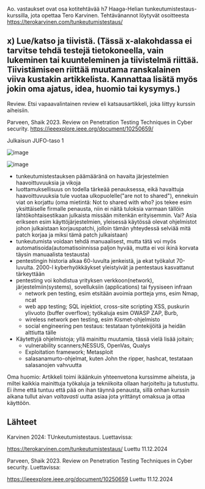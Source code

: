 Ao. vastaukset ovat osa kotitehtävää h7 Haaga-Helian tunkeutumistestaus-kurssilla, jota opettaa Tero Karvinen. 
Tehtävänannot löytyvät osoitteesta https://terokarvinen.com/tunkeutumistestaus/

## x) Lue/katso ja tiivistä. (Tässä x-alakohdassa ei tarvitse tehdä testejä tietokoneella, vain lukeminen tai kuunteleminen ja tiivistelmä riittää. Tiivistämiseen riittää muutama ranskalainen viiva kustakin artikkelista. Kannattaa lisätä myös jokin oma ajatus, idea, huomio tai kysymys.)
Review. Etsi vapaavalintainen review eli katsausartikkeli, joka liittyy kurssin aiheisiin.

Parveen, Shaik 2023. Review on Penetration Testing Techniques in Cyber security. https://ieeexplore.ieee.org/document/10250659/

Julkaisun JUFO-taso 1

![image](https://github.com/user-attachments/assets/2e62bf69-20fe-4eb0-9650-7057a87e90db)

![image](https://github.com/user-attachments/assets/a63f8e4c-706f-44ba-8ee0-00de864d9aa5)


- tunkeutumistestauksen päämääränä on havaita järjestelmien haavoittuvuuksia ja vikoja
- luottamuksellisuus on todella tärkeää penauksessa, eikä havaittuja haavoittuvuuksia tule vuotaa ulkopuolelle("are not to shared"), ennekuin viat on korjattu (oma mietintä: Not to shared with who? jos tekee esim yksittäiselle firmalle penausta, niin ei näitä tuloksia varmaan tällöin lähtökohtaisestikaan julkaista missään mitenkän erityisemmin. Vai? Asia erikseen esim käyttöjärjestelmien, yleisessä käytössä olevat ohjelmistot johon julkaistaan korjauspatchi, jolloin tämän yhteydessä selviää mitä patch korjaa ja miksi tämä patch julkaistaan)
- tunkeutumista voidaan tehdä manuaalisest, mutta tätä voi myös automatisoida(automatisoinnissa paljon hyvää, mutta ei voi ikinä korvata täysin manuaalista testausta)
- pentestingin historia alkaa 60-luvulta jenkeistä, ja ekat työkalut 70-luvulta. 2000-l kyberhyökkäykset yleistyivät ja pentestaus kasvattanut tärkeyttään
- pentesting voi kohdistua yrityksen verkkoon(network), järjestelmiin(systems), sovelluksiin (applications) tai fyysiseen infraan
  - network pen testing,  esim etsitään avoimia portteja yms, esim Nmap, ncat
  - web app testing; SQL injektiot, cross-site scripting XSS, puskurin ylivuoto (buffer overflow); työkaluja esim OWASP ZAP, Burb,
  - wireless network pen testing, esim Kismet-ohjelmisto
  - social engineering pen testaus: testataan työntekijöitä ja heidän alttiutta tälle
- Käytettyjä ohjelmistoja; yllä mainittu muutamia, tässä vielä lisää joitain;
    - vulnerability scanners;NESSUS, OpenVas, Qualys
    - Exploitation framework; Metasploit
    - salasanamurto-ohjelmat, kuten John the ripper, hashcat, testataan salasanojen vahvuutta

  

Oma huomio: Artikkeli toimi ikäänkuin yhteenvetona kurssimme aiheista, ja miltei kaikkia mainittuja työkaluja ja tekniikoita ollaan harjoiteltu ja tutustuttu. 
Ei ihme että tuntuu että pää on ihan täynnä penausta, sillä onhan kurssin aikana tullut aivan _valtavasti_ uutta asiaa jota yrittänyt omaksua ja ottaa käyttöön.


## Lähteet

Karvinen 2024: TUnkeutumistestaus. Luettavissa:

https://terokarvinen.com/tunkeutumistestaus/ Luettu 11.12.2024

Parveen, Shaik 2023. Review on Penetration Testing Techniques in Cyber security. Luettavissa:

https://ieeexplore.ieee.org/document/10250659 Luettu 11.12.2024
